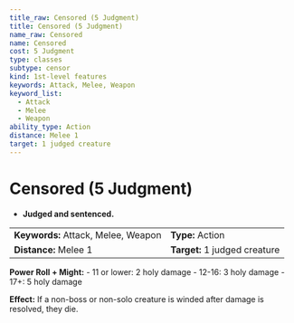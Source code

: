 ```yaml
---
title_raw: Censored (5 Judgment)
title: Censored (5 Judgment)
name_raw: Censored
name: Censored
cost: 5 Judgment
type: classes
subtype: censor
kind: 1st-level features
keywords: Attack, Melee, Weapon
keyword_list:
  - Attack
  - Melee
  - Weapon
ability_type: Action
distance: Melee 1
target: 1 judged creature
---
```


# Censored (5 Judgment)

- **Judged and sentenced.**

|                                     |                               |
| :---------------------------------- | :---------------------------- |
| **Keywords:** Attack, Melee, Weapon | **Type:** Action              |
| **Distance:** Melee 1               | **Target:** 1 judged creature |

**Power Roll + Might:** - 11 or lower: 2 holy damage - 12-16: 3 holy damage - 17+: 5 holy damage

**Effect:** If a non-boss or non-solo creature is winded after damage is resolved, they die.
